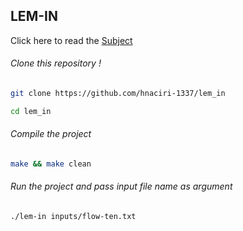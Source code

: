 ## LEM-IN



Click here to read the [Subject](lem-in.pdf)

###### Clone this repository !

```bash
git clone https://github.com/hnaciri-1337/lem_in
```

```bash
cd lem_in
```

###### Compile the project

```bash
make && make clean
```

###### Run the project and pass input file name as argument

```bash
./lem-in inputs/flow-ten.txt
```

